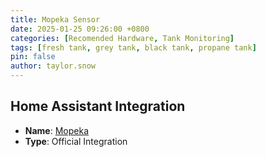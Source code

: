 ```yaml
---
title: Mopeka Sensor
date: 2025-01-25 09:26:00 +0800
categories: [Recomended Hardware, Tank Monitoring]
tags: [fresh tank, grey tank, black tank, propane tank]
pin: false
author: taylor.snow
---
```


## Home Assistant Integration
- **Name**: [Mopeka](https://www.home-assistant.io/integrations/mopeka)
- **Type**: Official Integration


